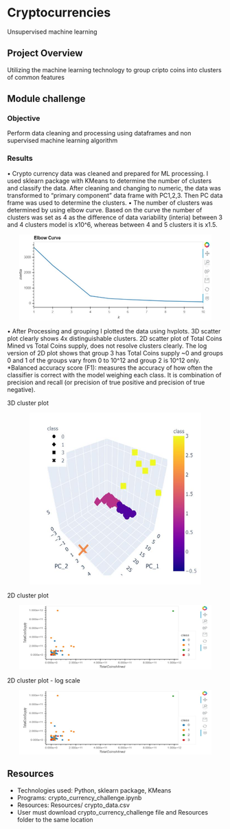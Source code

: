 # Cryptocurrencies
Unsupervised machine learning

## Project Overview
Utilizing the machine learning technology to group cripto coins into clusters of common features

## Module challenge

### Objective
Perform data cleaning and processing using dataframes and non supervised machine learning algorithm

### Results 
•	Crypto currency data was cleaned and prepared for ML processing. I used sklearn package with KMeans to determine the number of clusters and classify the data. After cleaning and changing to numeric, the data was transformed to “primary component” data frame with PC1,2,3. Then PC data frame was used to determine the clusters. 
•	The number of clusters was determined by using elbow curve. Based on the curve the number of clusters was set as 4 as the difference of data variability (interia) between 3 and 4 clusters model is x10^6, whereas between 4 and 5 clusters it is x1.5.

<p align="center">
<img src="https://github.com/tolewicz/Cryptocurrencies/blob/master/Images/Elbow.JPG" width="450" height= "200">
</p>

•	After Processing and grouping I plotted the data using hvplots.  3D scatter plot clearly shows 4x distinguishable clusters. 2D scatter plot of Total Coins Mined vs Total Coins supply, does not resolve clusters clearly. The log version of 2D plot shows that group 3 has Total Coins supply ~0 and groups 0 and 1 of the groups vary from 0 to 10^12 and group 2 is 10^12 only. *Balanced accuracy score (F1): measures the accuracy of how often the classifier is correct with the model weighing each class. It is combination of precision and recall (or precision of true positive and precision of true negative).

3D cluster plot
<p align="center">
<img src="https://github.com/tolewicz/Cryptocurrencies/blob/master/Images/3D.JPG" width="400" height= "400" title= "3D Plot">
</p>


2D cluster plot
<p align="center">
<img src="https://github.com/tolewicz/Cryptocurrencies/blob/master/Images/2D.JPG" width="450" height= "150" title= "2D plot">
</p>

2D cluster plot - log scale
<p align="center">
<img src="https://github.com/tolewicz/Cryptocurrencies/blob/master/Images/2D.JPG" width="450" height= "150" title= "2D log">
</p>
 
## Resources

- Technologies used: Python, sklearn package,  KMeans
- Programs: crypto_currency_challenge.ipynb
- Resources: Resources/ crypto_data.csv
- User must download crypto_currency_challenge file and Resources folder to the same location

